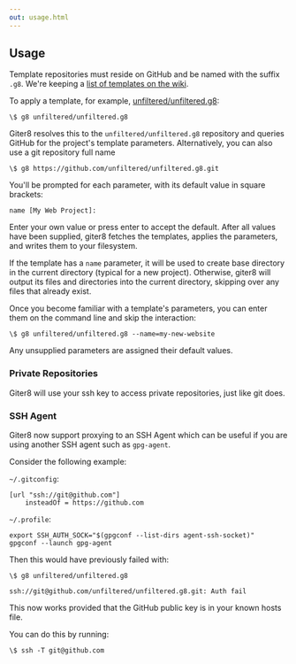 ```yaml
---
out: usage.html
---
```


Usage
-----

Template repositories must reside on GitHub and be named with the
suffix `.g8`. We're keeping a [list of templates on the wiki][wiki].

To apply a template, for example, [unfiltered/unfiltered.g8][uft]:

[uft]: https://github.com/unfiltered/unfiltered.g8
[wiki]: https://github.com/foundweekends/giter8/wiki/giter8-templates

    \$ g8 unfiltered/unfiltered.g8

Giter8 resolves this to the `unfiltered/unfiltered.g8`
repository and queries GitHub for the project's template
parameters.
Alternatively, you can also use a git repository full name

    \$ g8 https://github.com/unfiltered/unfiltered.g8.git

You'll be prompted for each parameter, with its default
value in square brackets:

    name [My Web Project]: 

Enter your own value or press enter to accept the default. After all
values have been supplied, giter8 fetches the templates, applies
the parameters, and writes them to your filesystem. 

If the template has a `name` parameter, it will be used to create base 
directory in the current directory (typical for a new project). 
Otherwise, giter8 will output its files and directories into 
the current directory, skipping over any files that already exist.

Once you become familiar with a template's parameters, you can enter
them on the command line and skip the interaction:

    \$ g8 unfiltered/unfiltered.g8 --name=my-new-website

Any unsupplied parameters are assigned their default values.

### Private Repositories

Giter8 will use your ssh key to access private repositories, just like git does.

### SSH Agent

Giter8 now support proxying to an SSH Agent which can be useful if you are using another SSH agent
such as `gpg-agent`.

Consider the following example:

`~/.gitconfig`:

    [url "ssh://git@github.com"]
        insteadOf = https://github.com
        
`~/.profile`:

    export SSH_AUTH_SOCK="$(gpgconf --list-dirs agent-ssh-socket)"
    gpgconf --launch gpg-agent 

Then this would have previously failed with:

    \$ g8 unfiltered/unfiltered.g8
    
    ssh://git@github.com/unfiltered/unfiltered.g8.git: Auth fail

This now works provided that the GitHub public key is in your known hosts file.

You can do this by running:

    \$ ssh -T git@github.com
